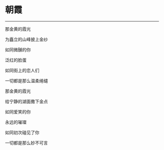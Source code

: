 <!--
 * @Author: 蔡鑫 1058360098@qq.com
 * @Date: 2024-03-22 11:19:33
 * @LastEditors: 蔡鑫 1058360098@qq.com
 * @LastEditTime: 2024-03-22 11:19:40
 * @FilePath: \docsify\docs\articles\poems\p18.md
 * @Description: 这是默认设置,请设置`customMade`, 打开koroFileHeader查看配置 进行设置: https://github.com/OBKoro1/koro1FileHeader/wiki/%E9%85%8D%E7%BD%AE

-->
# 朝霞
---

那金黄的霞光

为矗立的山峰披上金纱

如同微醺的你

泛红的脸蛋

如同街上的恋人们

一切都是那么温柔绻缱

那金黄的霞光

给宁静的湖面撒下金点

如同爱笑的你

永远的璀璨

如同初次碰见了你

一切都是那么妙不可言
